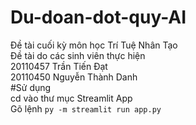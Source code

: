 # Du-doan-dot-quy-AI
Đề tài cuối kỳ môn học Trí Tuệ Nhân Tạo<br>
Đề tài do các sinh viên thực hiện<br>
  20110457 Trần Tiến Đạt<br>
  20110450 Nguyễn Thành Danh<br> 
#Sử dụng<br>
cd vào thư mục Streamlit App<br>
Gõ lệnh ```py -m streamlit run app.py```<br>
